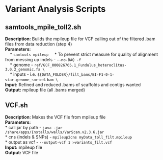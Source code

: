 # Variant Analysis Scripts

## samtools_mpile_toll2.sh
**Description:** Builds the mpileup file for VCF calling out of the filtered .bam files from data reduction (step 4)  
**Parameters:**  
      * `samtools mpileup`
      * To prevent strict measure for quality of alignment from messing up indels - `--no-BAQ -f`   
      * genome - `ref/GCF_000826765.1_Fundulus_heteroclitus-3.0.2_genomic.fa \`   
      * inputs - i.e. `${DATA_FOLDER}/filt_bams/BI-F1-0-1-star.genome_sorted.bam \`    
**Input:** Refined and reduced .bams of scaffolds and contigs wanted  
**Output:** mpileup file (all .bams merged)  

## VCF.sh
**Description:** Makes the VCF file from mpileup file  
**Parameters:**  
      * call jar by path - `java -jar /share/apps/Installs/walls/VarScan.v2.3.6.jar`  
      * cns (indels & SNPs) - `mpileup2cns myData_toll_filt.mpileup`  
      * output as vcf - `--output-vcf 1 >variants_filt.vcf`  
**Input:** mpileup file  
**Output:** VCF file  


